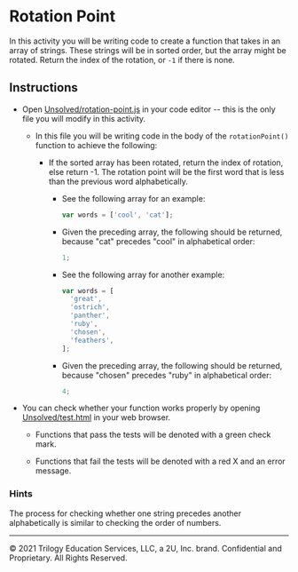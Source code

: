 # Rotation Point

In this activity you will be writing code to create a function that takes in an array of strings. These strings will be in sorted order, but the array might be rotated. Return the index of the rotation, or `-1` if there is none.

## Instructions

- Open [Unsolved/rotation-point.js](Unsolved/rotation-point.js) in your code editor -- this is the only file you will modify in this activity.

  - In this file you will be writing code in the body of the `rotationPoint()` function to achieve the following:

    - If the sorted array has been rotated, return the index of rotation, else return -1. The rotation point will be the first word that is less than the previous word alphabetically.

      - See the following array for an example:

        ```js
        var words = ['cool', 'cat'];
        ```

      - Given the preceding array, the following should be returned, because "cat" precedes "cool" in alphabetical order:

        ```js
        1;
        ```

      - See the following array for another example:

        ```js
        var words = [
          'great',
          'ostrich',
          'panther',
          'ruby',
          'chosen',
          'feathers',
        ];
        ```

      - Given the preceding array, the following should be returned, because "chosen" precedes "ruby" in alphabetical order:

        ```js
        4;
        ```

- You can check whether your function works properly by opening [Unsolved/test.html](Unsolved/test.html) in your web browser.

  - Functions that pass the tests will be denoted with a green check mark.

  - Functions that fail the tests will be denoted with a red X and an error message.

### Hints

The process for checking whether one string precedes another alphabetically is similar to checking the order of numbers.

---

© 2021 Trilogy Education Services, LLC, a 2U, Inc. brand. Confidential and Proprietary. All Rights Reserved.
